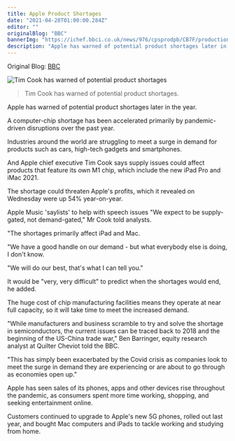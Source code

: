 ```yaml
---
title: Apple Product Shortages
date: "2021-04-28T01:00:00.284Z"
editor: ""
originalBlog: "BBC"
bannerImg: "https://ichef.bbci.co.uk/news/976/cpsprodpb/CB7F/production/_118259025_gettyimages-1173626127-1.jpg"
description: "Apple has warned of potential product shortages later in the year. A computer-chip shortage has been accelerated primarily by pandemic-driven disruptions over the..."
---
```


Original Blog: [BBC](https://www.bbc.com/news/technology-56929647)

![Tim Cook has warned of potential product shortages](https://ichef.bbci.co.uk/news/976/cpsprodpb/CB7F/production/_118259025_gettyimages-1173626127-1.jpg)

> Tim Cook has warned of potential product shortages.

Apple has warned of potential product shortages later in the year.

A computer-chip shortage has been accelerated primarily by pandemic-driven disruptions over the past year.

Industries around the world are struggling to meet a surge in demand for products such as cars, high-tech gadgets and smartphones.

And Apple chief executive Tim Cook says supply issues could affect products that feature its own M1 chip, which include the new iPad Pro and iMac 2021.

The shortage could threaten Apple's profits, which it revealed on Wednesday were up 54% year-on-year.

Apple Music 'saylists' to help with speech issues
"We expect to be supply-gated, not demand-gated," Mr Cook told analysts.

"The shortages primarily affect ‌iPad‌ and Mac.

"We have a good handle on our demand - but what everybody else is doing, I don't know.

"We will do our best, that's what I can tell you."

It would be "very, very difficult" to predict when the shortages would end, he added.

The huge cost of chip manufacturing facilities means they operate at near full capacity, so it will take time to meet the increased demand.

"While manufacturers and business scramble to try and solve the shortage in semiconductors, the current issues can be traced back to 2018 and the beginning of the US-China trade war," Ben Barringer, equity research analyst at Quilter Cheviot told the BBC.

"This has simply been exacerbated by the Covid crisis as companies look to meet the surge in demand they are experiencing or are about to go through as economies open up."

Apple has seen sales of its phones, apps and other devices rise throughout the pandemic, as consumers spent more time working, shopping, and seeking entertainment online.

Customers continued to upgrade to Apple's new 5G phones, rolled out last year, and bought Mac computers and iPads to tackle working and studying from home.